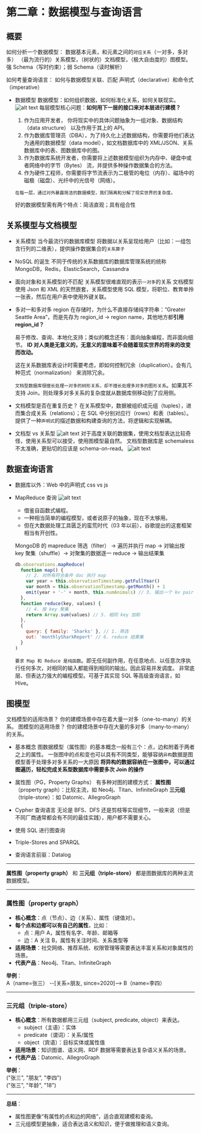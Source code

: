 # 第二章：数据模型与查询语言

## 概要

如何分析一个数据模型：
数据基本元素，和元素之间的`对应关系`（一对多，多对多）
（最为流行的）关系模型，（树状的）文档模型，（极大自由度的）图模型。
强 Schema（写时约束）；弱 Schema（读时解析）

如何考量查询语言：
如何与数据模型关联、匹配
声明式（declarative）和命令式（imperative）

- 数据模型
  数据模型：如何组织数据，如何标准化关系，如何关联现实。
  ![alt text](image-1.png)
  每层模型核心问题：**如何用下一层的接口来对本层进行建模？**

  1. 作为应用开发者， 你将现实中的具体问题抽象为一组对象、数据结构（data structure） 以及作用于其上的 API。
  2. 作为数据库管理员（DBA），为了持久化上述数据结构，你需要将他们表达为通用的数据模型（data model），如文档数据库中的 XML/JSON、关系数据库中的表、图数据库中的图。
  3. 作为数据库系统开发者，你需要将上述数据模型组织为内存中、硬盘中或者网络中的字节（Bytes） 流，并提供多种操作数据集合的方法。
  4. 作为硬件工程师，你需要将字节流表示为二极管的电位（内存）、磁场中的磁极（磁盘）、光纤中的光信号（网络）。

  `在每一层，通过对外暴露简洁的数据模型，我们隔离和分解了现实世界的复杂度。`

  好的数据模型需有两个特点：简洁直观；具有组合性

## 关系模型与文档模型

- 关系模型
  当今最流行的数据库模型
  将数据以关系呈现给用户（比如：一组包含行列的二维表），提供操作数据集合的`关系算子`
- NoSQL 的诞生
  不同于传统的关系数据库的数据库管理系统的统称
  MongoDB，Redis，ElasticSearch，Cassandra
- 面向对象和关系模型的不匹配
  关系模型很难直观的表示`一对多`的关系
  文档模型使用 Json 和 XML 的天然嵌套，关系模型使用 SQL 模型，将职位、教育单拎一张表，然后在用户表中使用外键关联。
- 多对一和多对多
  region 在存储时，为什么不直接存储纯字符串：“Greater Seattle Area”，而是先存为 region_id → region name，其他地方都**引用 region_id？**

  易于修改、查询、本地化支持；类似的概念还有：面向抽象编程，而非面向细节。
  **ID 对人类是无意义的，无意义的意味着不会随着现实世界的将来的改变而改动。**

  这在关系数据库表设计时需要考虑，即如何控制冗余（duplication）。会有几种范式（normalization） 来消除冗余。

  `文档型数据库很擅长处理一对多的树形关系，却不擅长处理多对多的图形关系`。如果其不支持 Join，则处理多对多关系的复杂度就从数据库侧移动到了应用侧。

- 文档模型是否在重复历史？
  在关系模型中，数据被组织成元组（tuples），进而集合成关系（relations）；在 SQL 中分别对应行（rows）和表（tables）。
  提供了一种`声明式`的描述数据和构建查询的方法，将逻辑和实现解耦。
- 文档型 vs 关系型
  ![alt text](image-2.png)
  对于高度关联的数据集，使用文档型表达比较奇怪，使用关系型可以接受，使用图模型最自然。
  文档型数据库是 schemaless 不太准确，更贴切的应该是 schema-on-read。
  ![alt text](image-3.png)

## 数据查询语言

- 数据库以外：Web 中的声明式
  css vs js
- MapReduce 查询
  ![alt text](image-4.png)

  - 借鉴自函数式编程。
  - 一种相当简单的编程模型，或者说原子的抽象，现在不太够用。
  - 但在大数据处理工具匮乏的蛮荒时代（03 年以前），谷歌提出的这套框架相当有开创性。

  MongoDB 的 mapreduce
  筛选（filter） → 遍历并执行 map → 对输出按 key 聚集（shuffle）→ 对聚集的数据逐一 reduce → 输出结果集

  ```js
  db.observations.mapReduce(
    function map() {
      // 2. 对所有符合条件 doc 执行 map
      var year = this.observationTimestamp.getFullYear()
      var month = this.observationTimestamp.getMonth() + 1
      emit(year + '-' + month, this.numAnimals) // 3. 输出一个 kv pair
    },
    function reduce(key, values) {
      // 4. 按 key 聚集
      return Array.sum(values) // 5. 相同 key 加和
    },
    {
      query: { family: 'Sharks' }, // 1. 筛选
      out: 'monthlySharkReport' // 6. reduce 结果集
    }
  )
  ```

  `要求 Map 和 Reduce 是纯函数`。即无任何副作用，在任意地点、以任意次序执行任何多次，对相同的输入都能得到相同的输出。因此容易并发调度。
  非常底层、但表达力强大的编程模型。可基于其实现 SQL 等高级查询语言，如 Hive。

## 图模型

文档模型的适用场景？ 你的建模场景中存在着大量一对多（one-to-many）的关系。
图模型的适用场景？ 你的建模场景中存在大量的多对多（many-to-many）的关系。

- 基本概念
  图数据模型（属性图）的基本概念一般有三个：点，边和附着于两者之上的属性。
  一张图中的点和变也可以具有不同类型，能够容纳`异构`数据是图模型善于处理多对多关系的一大原因
  **将异构的数据容纳在一张图中，可以通过图遍历，轻松完成关系型数据库中需要多次 Join 的操作**
- 属性图（PG，Property Graphs）
  有多种对图的建模方式：
  **属性图**（property graph）：比较主流，如 Neo4j、Titan、InfiniteGraph
  **三元组**（triple-store）：如 Datomic、AllegroGraph

- Cypher 查询语言
  无论是 BFS、DFS 还是剪枝等实现细节，一般来说（但是不同厂商通常都会有不同的最佳实践），用户都不需要关心。
- 使用 SQL 进行图查询

- Triple-Stores and SPARQL

- 查询语言前驱：Datalog

---

**属性图（property graph）** 和 **三元组（triple-store）** 都是图数据库的两种主流数据模型。

---

### 属性图（property graph）

- **核心概念**：点（节点）、边（关系）、属性（键值对）。
- **每个点和边都可以有自己的属性**，比如：
  - 点：用户 A，属性有名字、年龄、邮箱等
  - 边：A 关注 B，属性有关注时间、关系类型等
- **适用场景**：社交网络、推荐系统、权限管理等需要表达丰富关系和对象属性的场景。
- **代表产品**：Neo4j、Titan、InfiniteGraph

**举例**：  
A（name=张三） --[关系=朋友, since=2020]--> B（name=李四）

---

### 三元组（triple-store）

- **核心概念**：所有数据都用三元组（subject, predicate, object）来表达。
  - subject（主语）：实体
  - predicate（谓词）：关系/属性
  - object（宾语）：目标实体或属性值
- **适用场景**：知识图谱、语义网、RDF 数据等需要表达复杂语义关系的场景。
- **代表产品**：Datomic、AllegroGraph

**举例**：  
("张三", "朋友", "李四")  
("张三", "年龄", "18")

---

**总结**：

- 属性图更像“有属性的点和边的网络”，适合直观建模和查询。
- 三元组模型更抽象，适合表达语义和知识，便于做推理和语义查询。
